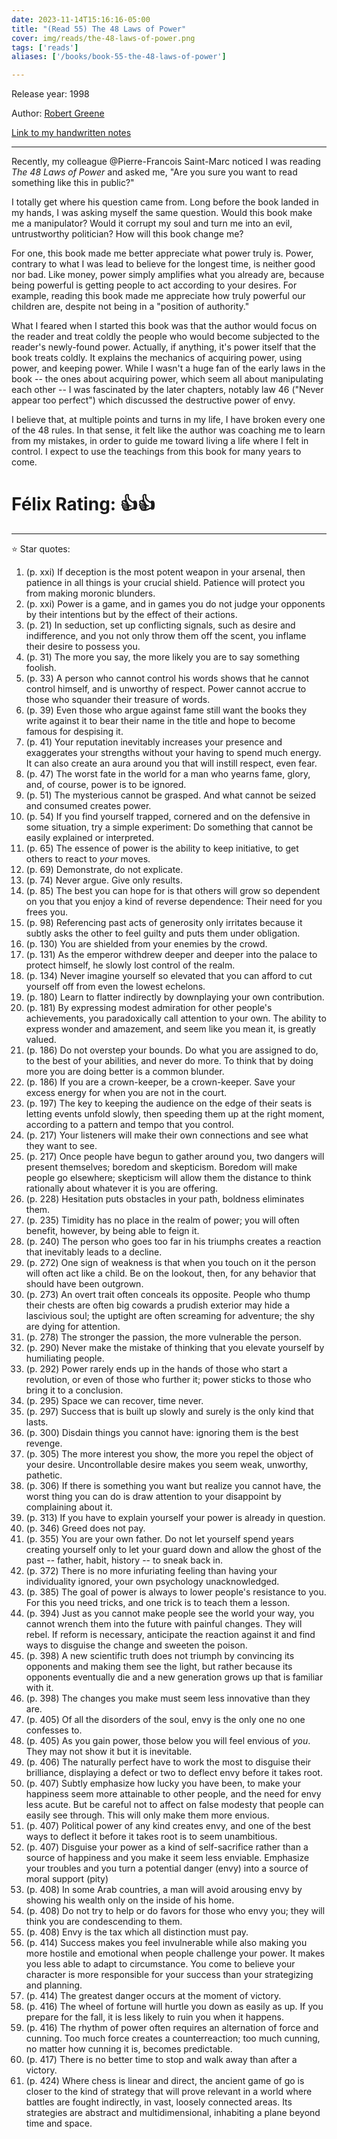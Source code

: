```yaml
---
date: 2023-11-14T15:16:16-05:00
title: "(Read 55) The 48 Laws of Power"
cover: img/reads/the-48-laws-of-power.png
tags: ['reads']
aliases: ['/books/book-55-the-48-laws-of-power']

---
```


Release year: 1998

Author: [Robert Greene](https://powerseductionandwar.com/)

[Link to my handwritten notes](https://drive.google.com/file/d/1yC-pYPFb4mz_rKzRbok8ldBoQiQEBf6N/view?usp=sharing)

---

Recently, my colleague @Pierre-Francois Saint-Marc noticed I was reading *The 48 Laws of Power* and
asked me, "Are you sure you want to read something like this in public?"

I totally get where his question came from. Long before the book landed
in my hands, I was asking myself the same question. Would this book make
me a manipulator? Would it corrupt my soul and turn me into an evil,
untrustworthy politician? How will this book change me?

For one, this book made me better appreciate what power truly is. Power,
contrary to what I was lead to believe for the longest time, is neither
good nor bad. Like money, power simply amplifies what you already are,
because being powerful is getting people to act according to your
desires. For example, reading this book made me appreciate how truly powerful
our children are, despite not being in a "position of authority."

What I feared when I started this book was that the author would focus
on the reader and treat coldly the people who would become subjected to
the reader's newly-found power. Actually, if anything, it's power itself
that the book treats coldly. It explains the mechanics of acquiring
power, using power, and keeping power. While I wasn't a huge fan of the
early laws in the book -- the ones about acquiring power, which seem all
about manipulating each other -- I was fascinated by the later chapters,
notably law 46 ("Never appear too perfect") which discussed the
destructive power of envy.

I believe that, at multiple points and turns in my life, I have broken
every one of the 48 rules. In that sense, it felt like the author was
coaching me to learn from my mistakes, in order to guide me toward
living a life where I felt in control. I expect to use the teachings
from this book for many years to come.

# Félix Rating: 👍👍

---

:star: Star quotes:

1. (p. xxi) If deception is the most potent weapon in your arsenal, then
   patience in all things is your crucial shield. Patience will protect
   you from making moronic blunders.
1. (p. xxi) Power is a game, and in games you do not judge your opponents by
   their intentions but by the effect of their actions.
1. (p. 21) In seduction, set up conflicting signals, such as desire and
   indifference, and you not only throw them off the scent, you inflame
   their desire to possess you.
1. (p. 31) The more you say, the more likely you are to say something
   foolish.
1. (p. 33) A person who cannot control his words shows that he cannot
   control himself, and is unworthy of respect. Power cannot accrue to
   those who squander their treasure of words.
1. (p. 39) Even those who argue against fame still want the books they
   write against it to bear their name in the title and hope to become
   famous for despising it.
1. (p. 41) Your reputation inevitably increases your presence and
   exaggerates your strengths without your having to spend much energy.
   It can also create an aura around you that will instill respect, even
   fear.
1. (p. 47) The worst fate in the world for a man who yearns fame, glory,
   and, of course, power is to be ignored.
1. (p. 51) The mysterious cannot be grasped. And what cannot be seized
   and consumed creates power.
1. (p. 54) If you find yourself trapped, cornered and on the defensive
   in some situation, try a simple experiment: Do something that cannot
   be easily explained or interpreted.
1. (p. 65) The essence of power is the ability to keep initiative, to
   get others to react to *your* moves.
1. (p. 69) Demonstrate, do not explicate.
1. (p. 74) Never argue. Give only results.
1. (p. 85) The best you can hope for is that others will grow so
   dependent on you that you enjoy a kind of reverse dependence: Their
   need for you frees you.
1. (p. 98) Referencing past acts of generosity only irritates because
   it subtly asks the other to feel guilty and puts them under
   obligation.
1. (p. 130) You are shielded from your enemies by the crowd.
1. (p. 131) As the emperor withdrew deeper and deeper into the palace to
   protect himself, he slowly lost control of the realm.
1. (p. 134) Never imagine yourself so elevated that you can afford to
   cut yourself off from even the lowest echelons.
1. (p. 180) Learn to flatter indirectly by downplaying your own
   contribution.
1. (p. 181) By expressing modest admiration for other people's
   achievements, you paradoxically call attention to your own. The
   ability to express wonder and amazement, and seem like you mean it,
   is greatly valued.
1. (p. 186) Do not overstep your bounds. Do what you are assigned to do,
   to the best of your abilities, and never do more. To think that by
   doing more you are doing better is a common blunder.
1. (p. 186) If you are a crown-keeper, be a crown-keeper. Save your
   excess energy for when you are not in the court.
1. (p. 197) The key to keeping the audience on the edge of their seats
   is letting events unfold slowly, then speeding them up at the right
   moment, according to a pattern and tempo that you control.
1. (p. 217) Your listeners will make their own connections and see what
   they want to see.
1. (p. 217) Once people have begun to gather around you, two dangers
   will present themselves; boredom and skepticism. Boredom will make
   people go elsewhere; skepticism will allow them the distance to think
   rationally about whatever it is you are offering.
1. (p. 228) Hesitation puts obstacles in your path, boldness eliminates
   them.
1. (p. 235) Timidity has no place in the realm of power; you will often
   benefit, however, by being able to feign it.
1. (p. 240) The person who goes too far in his triumphs creates a
   reaction that inevitably leads to a decline.
1. (p. 272) One sign of weakness is that when you touch on it the person
   will often act like a child. Be on the lookout, then, for any
   behavior that should have been outgrown.
1. (p. 273) An overt trait often conceals its opposite. People who thump
   their chests are often big cowards a prudish exterior may hide a
   lascivious soul; the uptight are often screaming for adventure; the
   shy are dying for attention.
1. (p. 278) The stronger the passion, the more vulnerable the person.
1. (p. 290) Never make the mistake of thinking that you elevate yourself
   by humiliating people.
1. (p. 292) Power rarely ends up in the hands of those who start a
   revolution, or even of those who further it; power sticks to those
   who bring it to a conclusion.
1. (p. 295) Space we can recover, time never.
1. (p. 297) Success that is built up slowly and surely is the only kind
   that lasts.
1. (p. 300) Disdain things you cannot have: ignoring them is the best
   revenge.
1. (p. 305) The more interest you show, the more you repel the object of
   your desire. Uncontrollable desire makes you seem weak, unworthy,
   pathetic.
1. (p. 306) If there is something you want but realize you cannot have,
   the worst thing you can do is draw attention to your disappoint by
   complaining about it.
1. (p. 313) If you have to explain yourself your power is already in
   question.
1. (p. 346) Greed does not pay.
1. (p. 355) You are your own father. Do not let yourself spend years
   creating yourself only to let your guard down and allow the ghost of
   the past -- father, habit, history -- to sneak back in.
1. (p. 372) There is no more infuriating feeling than having your
   individuality ignored, your own psychology unacknowledged.
1. (p. 385) The goal of power is always to lower people's resistance to
   you. For this you need tricks, and one trick is to teach them a
   lesson.
1. (p. 394) Just as you cannot make people see the world your way, you
   cannot wrench them into the future with painful changes. They will
   rebel. If reform is necessary, anticipate the reaction against it and
   find ways to disguise the change and sweeten the poison.
1. (p. 398) A new scientific truth does not triumph by convincing its
   opponents and making them see the light, but rather because its
   opponents eventually die and a new generation grows up that is
   familiar with it.
1. (p. 398) The changes you make must seem less innovative than they
   are.
1. (p. 405) Of all the disorders of the soul, envy is the only one no
   one confesses to.
1. (p. 405) As you gain power, those below you will feel envious of
   *you*. They may not show it but it is inevitable.
1. (p. 406) The naturally perfect have to work the most to disguise
   their brilliance, displaying a defect or two to deflect envy before
   it takes root.
1. (p. 407) Subtly emphasize how lucky you have been, to make your
   happiness seem more attainable to other people, and the need for envy
   less acute. But be careful not to affect on false modesty that people
   can easily see through. This will only make them more envious.
1. (p. 407) Political power of any kind creates envy, and one of the
   best ways to deflect it before it takes root is to seem unambitious.
1. (p. 407) Disguise your power as a kind of self-sacrifice rather than a
   source of happiness and you make it seem less enviable. Emphasize
   your troubles and you turn a potential danger (envy) into a source of
   moral support (pity)
1. (p. 408) In some Arab countries, a man will avoid arousing envy by
   showing his wealth only on the inside of his home.
1. (p. 408) Do not try to help or do favors for those who envy you; they
   will think you are condescending to them.
1. (p. 408) Envy is the tax which all distinction must pay.
1. (p. 414) Success makes you feel invulnerable while also making you
   more hostile and emotional when people challenge your power. It makes
   you less able to adapt to circumstance. You come to believe your
   character is more responsible for your success than your strategizing
   and planning.
1. (p. 414) The greatest danger occurs at the moment of victory.
1. (p. 416) The wheel of fortune will hurtle you down as easily as up.
   If you prepare for the fall, it is less likely to ruin you when it
   happens.
1. (p. 416) The rhythm of power often requires an alternation of force
   and cunning. Too much force creates a counterreaction; too much
   cunning, no matter how cunning it is, becomes predictable.
1. (p. 417) There is no better time to stop and walk away than after a
   victory.
1. (p. 424) Where chess is linear and direct, the ancient game of go is
   closer to the kind of strategy that will prove relevant in a world
   where battles are fought indirectly, in vast, loosely connected
   areas. Its strategies are abstract and multidimensional, inhabiting a
   plane beyond time and space.
